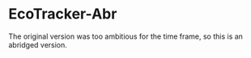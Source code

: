 # EcoTracker-Abr
The original version was too ambitious for the time frame, so this is an abridged version. 
